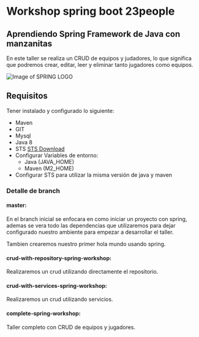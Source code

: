 # Workshop spring boot 23people
## Aprendiendo Spring Framework de Java con manzanitas
En este taller se realiza un CRUD de equipos y judadores, lo que significa que podremos crear, editar, leer y eliminar tanto jugadores como equipos.

![Image of SPRING LOGO](https://besuricata.com/wp-content/uploads/2018/03/spring-boot.png)

## Requisitos
Tener instalado y configurado lo siguiente:
* Maven
* GIT
* Mysql
* Java 8
* STS [STS Download](https://spring.io/tools/sts/all)
* Configurar Variables de entorno: 
  * Java (JAVA_HOME)
  * Maven (M2_HOME)
* Configurar STS para utilizar la misma versión de java y maven

### Detalle de branch

#### master:
En el branch inicial se enfocara en como iniciar un proyecto con spring, ademas se vera todo las dependencias que utilizaremos para dejar configurado nuestro ambiente para empezar a desarrollar el taller. 

Tambien crearemos nuestro primer hola mundo usando spring.

#### crud-with-repository-spring-workshop:
Realizaremos un crud utilizando directamente el repositorio.

#### crud-with-services-spring-workshop:
Realizaremos un crud utilizando servicios.

#### complete-spring-workshop:
Taller completo con CRUD de equipos y jugadores.
